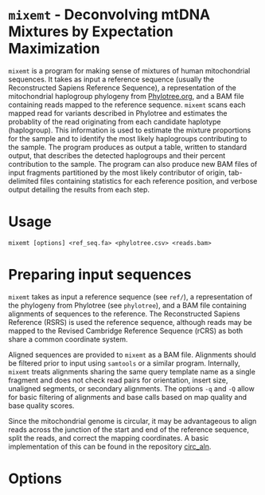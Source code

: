 `mixemt` - Deconvolving mtDNA Mixtures by Expectation Maximization
==================================================================

`mixemt` is a program for making sense of mixtures of human mitochondrial
sequences. It takes as input a reference sequence (usually the Reconstructed
Sapiens Reference Sequence), a representation of the mitochondrial haplogroup
phylogeny from [Phylotree.org](http://www.phylotree.org/), and a BAM file containing reads mapped to the
reference sequence. `mixemt` scans each mapped read for variants described in
Phylotree and estimates the probablity of the read originating from each
candidate haplotype (haplogroup). This information is used to estimate the
mixture proportions for the sample and to identify the most likely haplogroups
contributing to the sample. The program produces as output a table, written to
standard output, that describes the detected haplogroups and their percent
contribution to the sample. The program can also produce new BAM files of input
fragments partitioned by the most likely contributor of origin, tab-delimited
files containing statistics for each reference position, and verbose output
detailing the results from each step.

# Usage

```
mixemt [options] <ref_seq.fa> <phylotree.csv> <reads.bam>
```

# Preparing input sequences

`mixemt` takes as input a reference sequence (see `ref/`), a representation of
the phylogeny from Phylotree (see `phylotree`), and a BAM file containing
alignments of sequences to the reference. The Reconstructed Sapiens Reference
(RSRS) is used the reference sequence, although reads may be mapped to the
Revised Cambridge Reference Sequence (rCRS) as both share a common coordinate
system.

Aligned sequences are provided to `mixemt` as a BAM file. Alignments should be
filtered prior to input using `samtools` or a similar program.  Internally,
`mixemt` treats alignments sharing the same query template name as a single
fragment and does not check read pairs for orientation, insert size, unaligned
segments, or secondary alignments. The options `-q` and `-Q` allow for basic
filtering of alignments and base calls based on map quality and base quality
scores.

Since the mitochondrial genome is circular, it may be advantageous to align
reads across the junction of the start and end of the reference sequence,
split the reads, and correct the mapping coordinates. A basic implementation of
this can be found in the repository
[circ\_aln](https://github.com/svohr/circ_aln).


# Options


